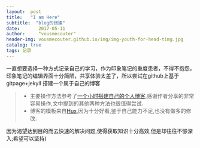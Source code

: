 ```yaml
---
layout:  post  
title:   "I am Here"
subtitle:  "blog的搭建"
date:       2017-05-11
author:     "vousmecouter"
header-img: vousmecouter.github.io/img/img-youth-for-head-timg.jpg
catalog: true
tags: 记录 
---
```



一直想要选择一种方式记录自己的学习，作为印象笔记的重度患者，不得不抱怨，印象笔记的编辑界面十分简陋，共享体验太差了，所以尝试在github上基于gitpage+jekyll 搭建一个属于自己的博客

> * 主要操作方法参考了[一个小时搭建自己的个人博客](http://www.jianshu.com/p/a9ec8af08401),感谢作者分享的非常容易操作,文中提到的其他两种方法也很值得尝试.
> * 博客的模板来自[Hux](http://huangxuan.me/),因为十分好看,鉴于自己能力不足,也没有做多的修改.

因为渴望达到目的而去快速的解决问题,使得获取知识十分高效,但是却往往不够深入;希望可以坚持)



